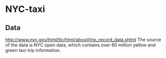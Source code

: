 # NYC-taxi
## Data
http://www.nyc.gov/html/tlc/html/about/trip_record_data.shtml
The source of the data is NYC open data, which contains over 60 million yellow and green taxi trip information.
